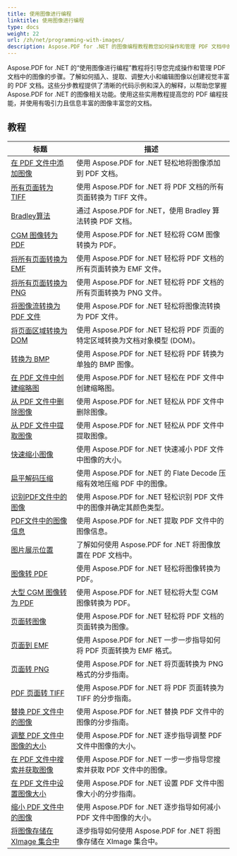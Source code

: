 ```yaml
---
title: 使用图像进行编程
linktitle: 使用图像进行编程
type: docs
weight: 22
url: /zh/net/programming-with-images/
description: Aspose.PDF for .NET 的图像编程教程教您如何操作和管理 PDF 文档中的图像。
---
```


Aspose.PDF for .NET 的“使用图像进行编程”教程将引导您完成操作和管理 PDF 文档中的图像的步骤。了解如何插入、提取、调整大小和编辑图像以创建视觉丰富的 PDF 文档。这些分步教程提供了清晰的代码示例和深入的解释，以帮助您掌握 Aspose.PDF for .NET 的图像相关功能。使用这些实用教程提高您的 PDF 编程技能，并使用有吸引力且信息丰富的图像丰富您的文档。

## 教程
| 标题 | 描述 |
| --- | --- | 
| [在 PDF 文件中添加图像](./add-image/) | 使用 Aspose.PDF for .NET 轻松地将图像添加到 PDF 文档。 |  
| [所有页面转为 TIFF](./all-pages-to-tiff/) | 使用 Aspose.PDF for .NET 将 PDF 文档的所有页面转换为 TIFF 文件。 |  
| [Bradley算法](./bradley-algorithm/) | 通过 Aspose.PDF for .NET，使用 Bradley 算法转换 PDF 文档。 |  
| [CGM 图像转为 PDF](./cgm-image-to-pdf/) | 使用 Aspose.PDF for .NET 轻松将 CGM 图像转换为 PDF。 |  
| [将所有页面转换为 EMF](./convert-all-pages-to-emf/) | 使用 Aspose.PDF for .NET 轻松将 PDF 文档的所有页面转换为 EMF 文件。 |  
| [将所有页面转换为 PNG](./convert-all-pages-to-png/) | 使用 Aspose.PDF for .NET 轻松将 PDF 文档的所有页面转换为 PNG 文件。 |  
| [将图像流转换为 PDF 文件](./convert-image-stream-to-pdf/) | 使用 Aspose.PDF for .NET 轻松将图像流转换为 PDF 文件。 |  
| [将页面区域转换为 DOM](./convert-page-region-to-dom/) | 使用 Aspose.PDF for .NET 轻松将 PDF 页面的特定区域转换为文档对象模型 (DOM)。 |  
| [转换为 BMP](./convert-to-bmp/) | 使用 Aspose.PDF for .NET 轻松将 PDF 转换为单独的 BMP 图像。 |  
| [在 PDF 文件中创建缩略图](./create-thumbnail-images/) | 使用 Aspose.PDF for .NET 轻松在 PDF 文件中创建缩略图。 |  
| [从 PDF 文件中删除图像](./delete-images/) | 使用 Aspose.PDF for .NET 轻松从 PDF 文件中删除图像。 |  
| [从 PDF 文件中提取图像](./extract-images/) | 使用 Aspose.PDF for .NET 轻松从 PDF 文件中提取图像。 |  
| [快速缩小图像](./fast-shrink-images/) | 使用 Aspose.PDF for .NET 快速减小 PDF 文件中图像的大小。 |  
| [扁平解码压缩](./flate-decode-compression/) | 使用 Aspose.PDF for .NET 的 Flate Decode 压缩有效地压缩 PDF 中的图像。 |  
| [识别PDF文件中的图像](./identify-images/) | 使用 Aspose.PDF for .NET 轻松识别 PDF 文件中的图像并确定其颜色类型。 |  
| [PDF文件中的图像信息](./image-information/) | 使用 Aspose.PDF for .NET 提取 PDF 文件中的图像信息。 |  
| [图片展示位置](./image-placements/) | 了解如何使用 Aspose.PDF for .NET 将图像放置在 PDF 文档中。 |  
| [图像转 PDF](./image-to-pdf/) | 使用 Aspose.PDF for .NET 轻松将图像转换为 PDF。 |  
| [大型 CGM 图像转为 PDF](./large-cgm-image-to-pdf/) | 使用 Aspose.PDF for .NET 轻松将大型 CGM 图像转换为 PDF。 |  
| [页面转图像](./pages-to-images/) | 使用 Aspose.PDF for .NET 轻松将 PDF 文档的页面转换为图像。 |  
| [页面到 EMF](./page-to-emf/) | 使用 Aspose.PDF for .NET 一步一步指导如何将 PDF 页面转换为 EMF 格式。 |  
| [页面转 PNG](./page-to-png/) | 使用 Aspose.PDF for .NET 将页面转换为 PNG 格式的分步指南。 |  
| [PDF 页面转 TIFF](./page-to-tiff/) | 使用 Aspose.PDF for .NET 将 PDF 页面转换为 TIFF 的分步指南。 |  
| [替换 PDF 文件中的图像](./replace-image/) | 使用 Aspose.PDF for .NET 替换 PDF 文件中的图像的分步指南。 |  
| [调整 PDF 文件中图像的大小](./resize-images/) | 使用 Aspose.PDF for .NET 逐步指导调整 PDF 文件中图像的大小。 |  
| [在 PDF 文件中搜索并获取图像](./search-and-get-images/) | 使用 Aspose.PDF for .NET 一步一步指导您搜索并获取 PDF 文件中的图像。 |  
| [在 PDF 文件中设置图像大小](./set-image-size/) | 使用 Aspose.PDF for .NET 设置 PDF 文件中图像大小的分步指南。 |  
| [缩小 PDF 文件中的图像](./shrink-images/) | 使用 Aspose.PDF for .NET 逐步指导如何减小 PDF 文件中图像的大小。 |  
| [将图像存储在 XImage 集合中](./store-image-in-ximage-collection/) |  逐步指导如何使用 Aspose.PDF for .NET 将图像存储在 XImage 集合中。 |  